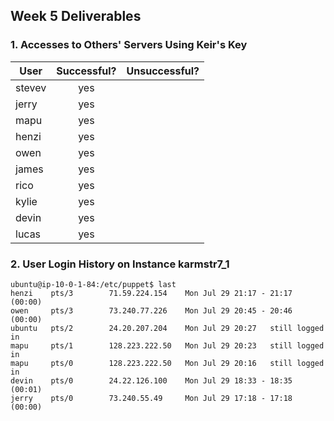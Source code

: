 ## Week 5 Deliverables

### 1. Accesses to Others' Servers Using Keir's Key
| User      | Successful?   | Unsuccessful? |
| -------   | :---:         | :---:         |
| stevev    |   yes         |               |
| jerry     |   yes         |               |
| mapu      |   yes         |               |
| henzi     |   yes         |               |
| owen      |   yes         |               |
| james     |   yes         |               |
| rico      |   yes         |               |
| kylie     |   yes         |               |
| devin     |   yes         |               |
| lucas     |   yes         |               |
    
### 2. User Login History on Instance **karmstr7_1**
```
ubuntu@ip-10-0-1-84:/etc/puppet$ last
henzi    pts/3        71.59.224.154    Mon Jul 29 21:17 - 21:17  (00:00)
owen     pts/3        73.240.77.226    Mon Jul 29 20:45 - 20:46  (00:00)
ubuntu   pts/2        24.20.207.204    Mon Jul 29 20:27   still logged in
mapu     pts/1        128.223.222.50   Mon Jul 29 20:23   still logged in
mapu     pts/0        128.223.222.50   Mon Jul 29 20:16   still logged in
devin    pts/0        24.22.126.100    Mon Jul 29 18:33 - 18:35  (00:01)
jerry    pts/0        73.240.55.49     Mon Jul 29 17:18 - 17:18  (00:00)

```